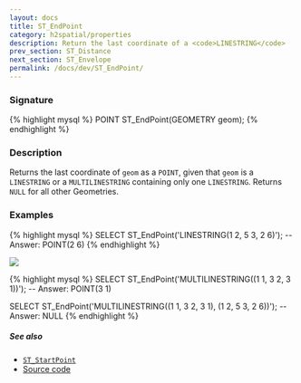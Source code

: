 ```yaml
---
layout: docs
title: ST_EndPoint
category: h2spatial/properties
description: Return the last coordinate of a <code>LINESTRING</code>
prev_section: ST_Distance
next_section: ST_Envelope
permalink: /docs/dev/ST_EndPoint/
---
```


### Signature

{% highlight mysql %}
POINT ST_EndPoint(GEOMETRY geom);
{% endhighlight %}

### Description

Returns the last coordinate of `geom` as a `POINT`, given that `geom` is a
`LINESTRING` or a `MULTILINESTRING` containing only one `LINESTRING`. Returns
`NULL` for all other Geometries.

<!-- This function does not seem to be SFS. Is it SQL-MM? -->

### Examples

{% highlight mysql %}
SELECT ST_EndPoint('LINESTRING(1 2, 5 3, 2 6)');
-- Answer: POINT(2 6)
{% endhighlight %}

<img class="displayed" src="../ST_EndPoint.png"/>

{% highlight mysql %}
SELECT ST_EndPoint('MULTILINESTRING((1 1, 3 2, 3 1))');
-- Answer: POINT(3 1)

SELECT ST_EndPoint('MULTILINESTRING((1 1, 3 2, 3 1),
                                    (1 2, 5 3, 2 6))');
-- Answer: NULL
{% endhighlight %}

##### See also

* [`ST_StartPoint`](../ST_StartPoint)
* <a href="https://github.com/irstv/H2GIS/blob/master/h2spatial/src/main/java/org/h2gis/h2spatial/internal/function/spatial/properties/ST_EndPoint.java" target="_blank">Source code</a>
